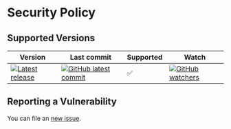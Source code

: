 # Security Policy

## Supported Versions
| Version | Last commit   | Supported         | Watch  |
| ------- | ------------- |------------------ | ------ |
| [![Latest release](https://badgen.net/github/release/meokullu/MarkBitmap)](https://github.com/meokullu/MarkBitmap/releases) | [![GitHub latest commit](https://badgen.net/github/last-commit/meokullu/MarkBitmap)](https://GitHub.com/meokullu/MarkBitmap/commit/) | :white_check_mark: | [![GitHub watchers](https://img.shields.io/github/watchers/meokullu/MarkBitmap.svg?style=social&label=Watch&maxAge=2592000)](https://GitHub.com/meokullu/MarkBitmap/watchers/)


## Reporting a Vulnerability

You can file an [new issue](https://github.com/meokullu/MarkBitmap/issues). 

